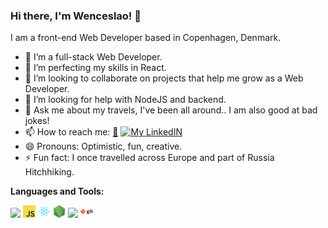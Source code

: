 ### Hi there, I'm Wenceslao! 👋
I am a front-end Web Developer based in Copenhagen, Denmark.<br>

- 🔭 I’m a full-stack Web Developer.<br>
- 🌱 I’m perfecting my skills in React.<br>
- 👯 I’m looking to collaborate on projects that help me grow as a Web Developer.<br>
- 🤔 I’m looking for help with NodeJS and backend.<br>
- 💬 Ask me about my travels, I've been all around.. I am also good at bad jokes! <br>
- 📫 How to reach me: [:email:](mailto:wencho22@gmail.com) [<img alt="My LinkedIN" width="15px" src="https://raw.githubusercontent.com/peterthehan/peterthehan/master/assets/linkedin.svg" />](https://www.linkedin.com/in/wenceslao-posse-silva-039011206/)<br>
- 😄 Pronouns: Optimistic, fun, creative.<br>
- ⚡ Fun fact: I once travelled across Europe and part of Russia Hitchhiking.

**Languages and Tools:**  

<code><img height="20px" src="https://upload.wikimedia.org/wikipedia/commons/thumb/1/10/CSS3_and_HTML5_logos_and_wordmarks.svg/791px-CSS3_and_HTML5_logos_and_wordmarks.svg.png"></code>
<code><img height="20px" src="https://raw.githubusercontent.com/github/explore/80688e429a7d4ef2fca1e82350fe8e3517d3494d/topics/javascript/javascript.png"></code>
<code><img height="20px" src="https://raw.githubusercontent.com/github/explore/80688e429a7d4ef2fca1e82350fe8e3517d3494d/topics/react/react.png"></code>
<code><img height="20px" src="https://raw.githubusercontent.com/github/explore/80688e429a7d4ef2fca1e82350fe8e3517d3494d/topics/nodejs/nodejs.png"></code>
<code><img height="20px" src="https://user-images.githubusercontent.com/23016064/32404921-03554c5a-c15b-11e7-9a46-059351545bdf.png"></code>
<code><img height="20px" src="https://raw.githubusercontent.com/github/explore/80688e429a7d4ef2fca1e82350fe8e3517d3494d/topics/git/git.png"></code>

